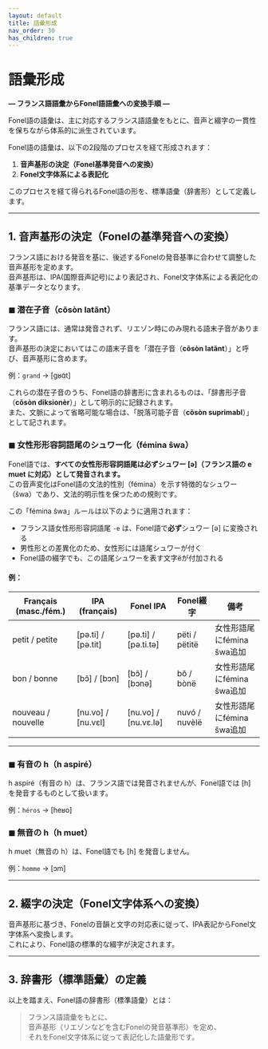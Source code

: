 ```yaml
---
layout: default
title: 語彙形成
nav_order: 30
has_children: true
---
```

# 語彙形成  
**— フランス語語彙からFonel語語彙への変換手順 —**

Fonel語の語彙は、主に対応するフランス語語彙をもとに、音声と綴字の一貫性を保ちながら体系的に派生されています。

Fonel語の語彙は、以下の2段階のプロセスを経て形成されます：

1. **音声基形の決定（Fonel基準発音への変換）**  
2. **Fonel文字体系による表記化**  

このプロセスを経て得られるFonel語の形を、標準語彙（辞書形）として定義します。

---

## 1. 音声基形の決定（Fonelの基準発音への変換）

フランス語における発音を基に、後述するFonelの発音基準に合わせて調整した音声基形を定めます。  
音声基形は、IPA(国際音声記号)により表記され、Fonel文字体系による表記化の基準データとなります。

### ◼ 潜在子音（cõsòn latãnt）

フランス語には、通常は発音されず、リエゾン時にのみ現れる語末子音があります。  
音声基形の決定においてはこの語末子音を「潜在子音（**cõsòn latãnt**）」と呼び、音声基形に含めます。  

例：`grand` → [ɡʁɑ̃t]

これらの潜在子音のうち、Fonel語の辞書形に含まれるものは、「辞書形子音（**cõsòn diksionèr**）」として明示的に記録されます。  
また、文脈によって省略可能な場合は、「脱落可能子音（**cõsòn suprimabl**）」として記されます。

<!--

## 🔹「潜在子音」に対応するFonel語訳

| Français                | Sens                               | Fonel                |
|-------------------------|------------------------------------|----------------------|
| Consonnes potentielles  | 子音（発音される可能性あり）       | **cõsòn potãsiël**   |
| Consonnes sous-jacentes | 音韻的に存在するが発音されない子音 | **cõsòn su-jasãnt**  |
| Consonnes latentes      | 発音されないが条件により現れる子音 | **cõsòn latãnt**     |

「潜在子音」には：

✅ 厳密に使うなら：Consonnes sous-jacentes

💬 説明的に優しく言うなら：Consonnes potentielles でもOK

🔄 発音に焦点を当てるなら：Consonnes latentes


---

## 🔹「脱落許容子音」に対応するFonel語訳

| Français                          | Sens                     | Fonel                          |
|-----------------------------------|--------------------------|--------------------------------|
| Consonnes pouvant être supprimées | 削除されうる子音         | **cõsòn potãsiël etr suprimé** |
| Consonnes supprimables            | 同上（簡潔）             | **cõsòn suprimabl**            |
| Consonnes élidables               | 音声上省略されやすい子音 | **cõsòn elidabl**              |

「脱落許容子音」には：

✅ 音声学的に自然で簡潔に：Consonnes élidables

📄 技術文書において汎用的に使いたいなら：Consonnes supprimables



---

 -->

### ◼ 女性形形容詞語尾のシュワー化（fémina ŝwa）

Fonel語では、**すべての女性形形容詞語尾は必ずシュワー [ə]（フランス語の e muet に対応）として発音されます。**  
この音声変化はFonel語の文法的性別（fémina）を示す特徴的なシュワー（ŝwa）であり、文法的明示性を保つための規則です。

この「fémina ŝwa」ルールは以下のように適用されます：

- フランス語女性形形容詞語尾 `-e` は、Fonel語で**必ず**シュワー [ə] に変換される
- 男性形との差異化のため、女性形には語尾シュワーが付く
- Fonel語の綴字でも、この語尾シュワーを表す文字ëが付加される

#### 例：

| Français (masc./fém.)  | IPA (français)       | Fonel IPA            | Fonel綴字      | 備考                       |
|------------------------|----------------------|----------------------|----------------|----------------------------|
| petit / petite         | [pə.ti] / [pə.tit]   | [pə.ti] / [pə.ti.tə] | pëti / pëtitë  | 女性形語尾にfémina ŝwa追加 |
| bon / bonne            | [bɔ̃] / [bɔn]        | [bɔ̃] / [bɔnə]       | bõ / bònë      | 女性形語尾にfémina ŝwa追加 |
| nouveau / nouvelle     | [nu.vo] / [nu.vɛl]   | [nu.vo] / [nu.vɛ.lə] | nuvó / nuvèlë  | 女性形語尾にfémina ŝwa追加 |

---


### ◼ 有音の h（h aspiré）

h aspiré（有音の h）は、フランス語では発音されませんが、Fonel語では [h] を発音するものとして扱います。

例：`héros` → [heʁo]

### ◼ 無音の h（h muet）

h muet（無音の h）は、Fonel語でも [h] を発音しません。

例：`homme` → [ɔm]

---

## 2. 綴字の決定（Fonel文字体系への変換）

音声基形に基づき、Fonelの音韻と文字の対応表に従って、IPA表記からFonel文字体系へ変換します。  
これにより、Fonel語の標準的な綴字が決定されます。

---

## 3. 辞書形（標準語彙）の定義

以上を踏まえ、Fonel語の辞書形（標準語彙）とは：

> フランス語語彙をもとに、  
> 音声基形（リエゾンなどを含むFonelの発音基準形）を定め、  
> それをFonel文字体系に従って表記化した語彙形です。

